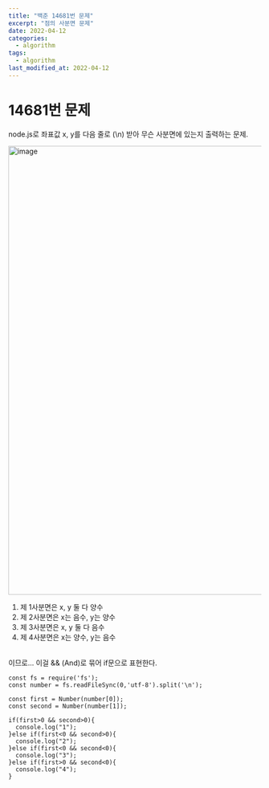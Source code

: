 ```yaml
---
title: "백준 14681번 문제"
excerpt: "점의 사분면 문제"
date: 2022-04-12
categories:
  - algorithm
tags:
  - algorithm
last_modified_at: 2022-04-12
---
```


# 14681번 문제

node.js로 좌표값 x, y를 다음 줄로 (\n) 받아 무슨 사분면에 있는지 출력하는 문제.

<img width="894" alt="image" src="https://user-images.githubusercontent.com/91597005/162909250-18127691-59d5-425d-a98a-2bd4586a58b4.png">

<br>

1. 제 1사분면은 x, y 둘 다 양수
2. 제 2사분면은 x는 음수, y는 양수
3. 제 3사분면은 x, y 둘 다 음수
4. 제 4사분면은 x는 양수, y는 음수

<Br>
이므로... 이걸 && (And)로 묶어 if문으로 표현한다.

<br>

```
const fs = require('fs');
const number = fs.readFileSync(0,'utf-8').split('\n');

const first = Number(number[0]);
const second = Number(number[1]);

if(first>0 && second>0){
  console.log("1");
}else if(first<0 && second>0){
  console.log("2");
}else if(first<0 && second<0){
  console.log("3");
}else if(first>0 && second<0){
  console.log("4");
}
```
